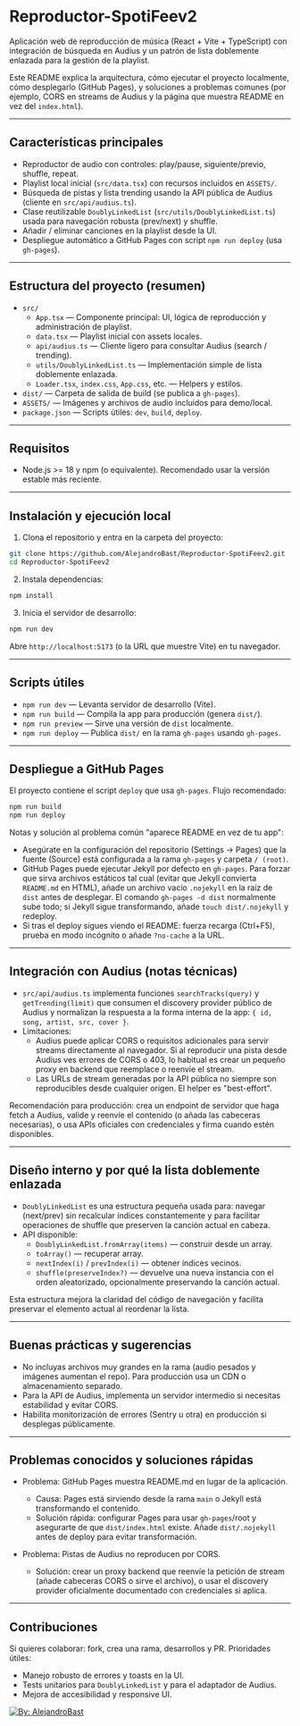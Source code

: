 # Reproductor-SpotiFeev2

Aplicación web de reproducción de música (React + Vite + TypeScript) con integración de búsqueda en Audius y un patrón de lista doblemente enlazada para la gestión de la playlist.

Este README explica la arquitectura, cómo ejecutar el proyecto localmente, cómo desplegarlo (GitHub Pages), y soluciones a problemas comunes (por ejemplo, CORS en streams de Audius y la página que muestra README en vez del `index.html`).

---

## Características principales

- Reproductor de audio con controles: play/pause, siguiente/previo, shuffle, repeat.
- Playlist local inicial (`src/data.tsx`) con recursos incluidos en `ASSETS/`.
- Búsqueda de pistas y lista trending usando la API pública de Audius (cliente en `src/api/audius.ts`).
- Clase reutilizable `DoublyLinkedList` (`src/utils/DoublyLinkedList.ts`) usada para navegación robusta (prev/next) y shuffle.
- Añadir / eliminar canciones en la playlist desde la UI.
- Despliegue automático a GitHub Pages con script `npm run deploy` (usa `gh-pages`).

---

## Estructura del proyecto (resumen)

- `src/`
  - `App.tsx` — Componente principal: UI, lógica de reproducción y administración de playlist.
  - `data.tsx` — Playlist inicial con assets locales.
  - `api/audius.ts` — Cliente ligero para consultar Audius (search / trending).
  - `utils/DoublyLinkedList.ts` — Implementación simple de lista doblemente enlazada.
  - `Loader.tsx`, `index.css`, `App.css`, etc. — Helpers y estilos.
- `dist/` — Carpeta de salida de build (se publica a `gh-pages`).
- `ASSETS/` — Imágenes y archivos de audio incluidos para demo/local.
- `package.json` — Scripts útiles: `dev`, `build`, `deploy`.

---

## Requisitos

- Node.js >= 18 y npm (o equivalente). Recomendado usar la versión estable más reciente.

---

## Instalación y ejecución local

1. Clona el repositorio y entra en la carpeta del proyecto:

```bash
git clone https://github.com/AlejandroBast/Reproductor-SpotiFeev2.git
cd Reproductor-SpotiFeev2
```

2. Instala dependencias:

```bash
npm install
```

3. Inicia el servidor de desarrollo:

```bash
npm run dev
```

Abre `http://localhost:5173` (o la URL que muestre Vite) en tu navegador.

---

## Scripts útiles

- `npm run dev` — Levanta servidor de desarrollo (Vite).
- `npm run build` — Compila la app para producción (genera `dist/`).
- `npm run preview` — Sirve una versión de `dist` localmente.
- `npm run deploy` — Publica `dist/` en la rama `gh-pages` usando `gh-pages`.

---

## Despliegue a GitHub Pages

El proyecto contiene el script `deploy` que usa `gh-pages`. Flujo recomendado:

```bash
npm run build
npm run deploy
```

Notas y solución al problema común "aparece README en vez de tu app":

- Asegúrate en la configuración del repositorio (Settings → Pages) que la fuente (Source) está configurada a la rama `gh-pages` y carpeta `/ (root)`.
- GitHub Pages puede ejecutar Jekyll por defecto en `gh-pages`. Para forzar que sirva archivos estáticos tal cual (evitar que Jekyll convierta `README.md` en HTML), añade un archivo vacío `.nojekyll` en la raíz de `dist` antes de desplegar. El comando `gh-pages -d dist` normalmente sube todo; si Jekyll sigue transformando, añade `touch dist/.nojekyll` y redeploy.
- Si tras el deploy sigues viendo el README: fuerza recarga (Ctrl+F5), prueba en modo incógnito o añade `?no-cache` a la URL.

---

## Integración con Audius (notas técnicas)

- `src/api/audius.ts` implementa funciones `searchTracks(query)` y `getTrending(limit)` que consumen el discovery provider público de Audius y normalizan la respuesta a la forma interna de la app: `{ id, song, artist, src, cover }`.
- Limitaciones:
  - Audius puede aplicar CORS o requisitos adicionales para servir streams directamente al navegador. Si al reproducir una pista desde Audius ves errores de CORS o 403, lo habitual es crear un pequeño proxy en backend que reemplace o reenvíe el stream.
  - Las URLs de stream generadas por la API pública no siempre son reproducibles desde cualquier origen. El helper es "best-effort".

Recomendación para producción: crea un endpoint de servidor que haga fetch a Audius, valide y reenvíe el contenido (o añada las cabeceras necesarias), o usa APIs oficiales con credenciales y firma cuando estén disponibles.

---

## Diseño interno y por qué la lista doblemente enlazada

- `DoublyLinkedList` es una estructura pequeña usada para: navegar (next/prev) sin recalcular índices constantemente y para facilitar operaciones de shuffle que preserven la canción actual en cabeza.
- API disponible:
  - `DoublyLinkedList.fromArray(items)` — construir desde un array.
  - `toArray()` — recuperar array.
  - `nextIndex(i)` / `prevIndex(i)` — obtener índices vecinos.
  - `shuffle(preserveIndex?)` — devuelve una nueva instancia con el orden aleatorizado, opcionalmente preservando la canción actual.

Esta estructura mejora la claridad del código de navegación y facilita preservar el elemento actual al reordenar la lista.

---

## Buenas prácticas y sugerencias

- No incluyas archivos muy grandes en la rama (audio pesados y imágenes aumentan el repo). Para producción usa un CDN o almacenamiento separado.
- Para la API de Audius, implementa un servidor intermedio si necesitas estabilidad y evitar CORS.
- Habilita monitorización de errores (Sentry u otra) en producción si desplegas públicamente.

---

## Problemas conocidos y soluciones rápidas

- Problema: GitHub Pages muestra README.md en lugar de la aplicación.
  - Causa: Pages está sirviendo desde la rama `main` o Jekyll está transformando el contenido.
  - Solución rápida: configurar Pages para usar `gh-pages`/root y asegurarte de que `dist/index.html` existe. Añade `dist/.nojekyll` antes de deploy para evitar transformación.

- Problema: Pistas de Audius no reproducen por CORS.
  - Solución: crear un proxy backend que reenvíe la petición de stream (añade cabeceras CORS o sirve el archivo), o usar el discovery provider oficialmente documentado con credenciales si aplica.

---

## Contribuciones

Si quieres colaborar: fork, crea una rama, desarrollos y PR. Prioridades útiles:

- Manejo robusto de errores y toasts en la UI.
- Tests unitarios para `DoublyLinkedList` y para el adaptador de Audius.
- Mejora de accesibilidad y responsive UI.

[![By: AlejandroBast](https://img.shields.io/badge/By-AlejandroBast-6b9cff)](https://github.com/AlejandroBast)
